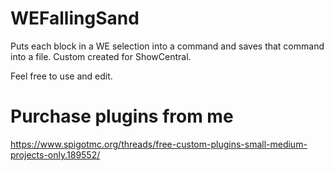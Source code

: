 # WEFallingSand
Puts each block in a WE selection into a command and saves that command into a file. Custom created for ShowCentral.

Feel free to use and edit. 

# Purchase plugins from me
https://www.spigotmc.org/threads/free-custom-plugins-small-medium-projects-only.189552/
